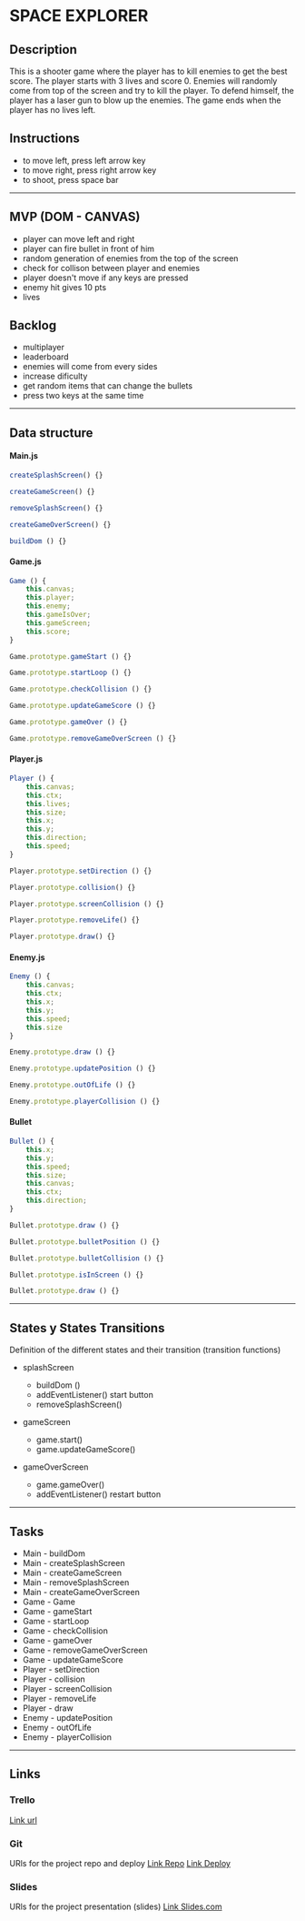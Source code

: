 # SPACE EXPLORER 

## Description
This is a shooter game where the player has to kill enemies to get the best score. The player starts with 3 lives and score 0. Enemies will randomly come from top of the screen and try to kill the player. To defend himself, the player has a laser gun to blow up the enemies. The game ends when the player has no lives left.

## Instructions

- to move left, press left arrow key
- to move right, press right arrow key
- to shoot, press space bar

---

## MVP (DOM - CANVAS)

- player can move left and right
- player can fire bullet in front of him
- random generation of enemies from the top of the screen
- check for collison between player and enemies
- player doesn't move if any keys are pressed
- enemy hit gives 10 pts
- lives

## Backlog

- multiplayer
- leaderboard
- enemies will come from every sides
- increase dificulty 
- get random items that can change the bullets
- press two keys at the same time

---

## Data structure

#### Main.js 

```javascript
createSplashScreen() {}

createGameScreen() {}

removeSplashScreen() {}

createGameOverScreen() {}

buildDom () {}
```

#### Game.js

```javascript
Game () {
    this.canvas;
    this.player;
    this.enemy;
    this.gameIsOver;
    this.gameScreen;
    this.score;
}

Game.prototype.gameStart () {}

Game.prototype.startLoop () {}

Game.prototype.checkCollision () {}

Game.prototype.updateGameScore () {}

Game.prototype.gameOver () {}

Game.prototype.removeGameOverScreen () {}
```

#### Player.js

```javascript
Player () {
    this.canvas;
    this.ctx;
    this.lives;
    this.size;
    this.x;
    this.y;
    this.direction;
    this.speed;
}

Player.prototype.setDirection () {}

Player.prototype.collision() {}

Player.prototype.screenCollision () {}

Player.prototype.removeLife() {}

Player.prototype.draw() {}

```

#### Enemy.js

```javascript
Enemy () {
    this.canvas;
    this.ctx;
    this.x;
    this.y;
    this.speed;
    this.size
}

Enemy.prototype.draw () {}

Enemy.prototype.updatePosition () {}

Enemy.prototype.outOfLife () {}

Enemy.prototype.playerCollision () {}
```

#### Bullet

```javascript
Bullet () {
    this.x;
    this.y;
    this.speed;
    this.size;
    this.canvas;
    this.ctx;
    this.direction;
}

Bullet.prototype.draw () {}

Bullet.prototype.bulletPosition () {}

Bullet.prototype.bulletCollision () {}

Bullet.prototype.isInScreen () {}

Bullet.prototype.draw () {}

```

---

## States y States Transitions
Definition of the different states and their transition (transition functions)

- splashScreen
    - buildDom ()
    - addEventListener() start button
    - removeSplashScreen()

- gameScreen
    - game.start()
    - game.updateGameScore()

- gameOverScreen
    - game.gameOver()
    - addEventListener() restart button

---

## Tasks

- Main - buildDom
- Main - createSplashScreen
- Main - createGameScreen
- Main - removeSplashScreen
- Main - createGameOverScreen
- Game - Game 
- Game - gameStart
- Game - startLoop
- Game - checkCollision
- Game - gameOver
- Game - removeGameOverScreen
- Game - updateGameScore
- Player - setDirection
- Player - collision
- Player - screenCollision
- Player - removeLife
- Player - draw
- Enemy - updatePosition
- Enemy - outOfLife
- Enemy - playerCollision

---

## Links


### Trello
[Link url](https://trello.com/b/yvogOEBM/super-shooting-game)


### Git
URls for the project repo and deploy
[Link Repo](https://github.com/Fred011/Space-Explorer)
[Link Deploy](https://fred011.github.io/Space-Explorer/)


### Slides
URls for the project presentation (slides)
[Link Slides.com](http://slides.com)
